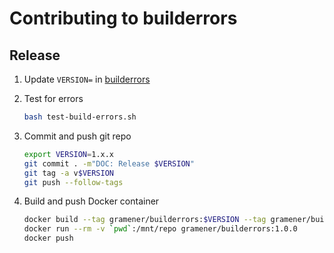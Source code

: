 # Contributing to builderrors

## Release

1. Update `VERSION=` in [builderrors](builderrors)

2. Test for errors
    ```bash
    bash test-build-errors.sh
    ```

3. Commit and push git repo
    ```bash
    export VERSION=1.x.x
    git commit . -m"DOC: Release $VERSION"
    git tag -a v$VERSION
    git push --follow-tags
    ```

4. Build and push Docker container
    ```bash
    docker build --tag gramener/builderrors:$VERSION --tag gramener/builderrors:latest .
    docker run --rm -v `pwd`:/mnt/repo gramener/builderrors:1.0.0
    docker push
    ```
